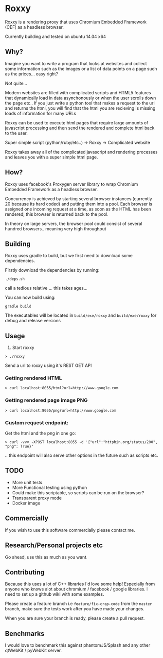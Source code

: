 # Roxxy

Roxxy is a rendering proxy that uses Chromium Embedded Framework (CEF) as a headless browser.

Currently building and tested on ubuntu 14.04 x64

## Why?

Imagine you want to write a program that looks at websites and collect some information such as the images or a list of data points on a page such as the prices... easy right? 

Not quite...

Modern websites are filled with complicated scripts and HTML5 features that dynamically load in data asynchonously or when the user scrolls down the page etc.. 
If you just write a python tool that makes a request to the url and returns the html, you will find that the html you are recieving is missing loads of information for many URLs

Roxxy can be used to execute html pages that require large amounts of javascript processing and then send the rendered and complete html back to the user.

Super simple script (python/ruby/etc..) -> Roxxy -> Complicated website

Roxxy takes away all of the complicated javascript and rendering processes and leaves you with a super simple html page.

## How?

Roxxy uses facebook's Proxygen server library to wrap Chromium Embedded Framework as a headless browser.

Concurrency is achieved by starting several browser instances (currently 20 because its hard coded) and putting them into a pool. Each browser is assigned one incoming request at a time, as soon as the HTML has been rendered, this browser is returned back to the pool.

In theory on large servers, the browser pool could consist of several hundred browsers.. meaning very high throughput

## Building

Roxxy uses gradle to build, but we first need to download some dependencies.

Firstly download the dependencies by running:

```
./deps.sh
```

call a tedious relative ... this takes ages...

You can now build using:

```
gradle build
```

The executables will be located in `build/exe/roxxy` and `build/exe/roxxy` for debug and release versions

## Usage

1. Start roxxy

```
> ./roxxy 
```

Send a url to roxxy using it's REST GET API
### Getting rendered HTML

```
> curl localhost:8055/html?url=http://www.google.com
```

### Getting rendered page image PNG

```
> curl localhost:8055/png?url=http://www.google.com
```

### Custom request endpoint:

Get the html and the png in one go:
```
> curl -vvv -XPOST localhost:8055 -d '{"url":"httpbin.org/status/200", "png": True}'
```

.. this endpoint will also serve other options in the future such as scripts etc.

## TODO

* More unit tests
* More Functional testing using python
* Could make this scriptable, so scripts can be run on the browser?
* Transparent proxy mode
* Docker image


## Commercially

If you wish to use this software commercially please contact me.

## Research/Personal projects etc

Go ahead, use this as much as you want.

## Contributing

Because this uses a lot of C++ libraries I'd love some help! Especially from anyone who knows alot about chromium / facebook / google libraries.
I need to set up a github wiki with some examples.

Please create a feature branch i.e `feature/fix-crap-code` from the `master` branch, make sure the tests work after you have made your changes.

When you are sure your branch is ready, please create a pull request.

## Benchmarks

I would love to benchmark this against phantomJS/Splash and any other qtWebKit / pyWebKit server.


